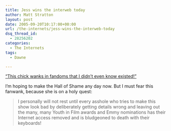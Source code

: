 ```yaml
---
title: Jess wins the interweb today
author: Matt Stratton
layout: post
date: 2005-09-20T10:17:00+00:00
url: /the-internets/jess-wins-the-interweb-today
dsq_thread_id:
  - 28256202
categories:
  - The Internets
tags:
  - Dawne

---
```

[&#8220;This chick wanks in fandoms that I didn&#8217;t even know existed!&#8221;][1]

I&#8217;m hoping to make the Hall of Shame any day now. But I must fear this fanwank, because she is on a holy quest:

> I personally will not rest until every asshole who tries to make this show look bad by deliberately getting details wrong and leaving out the many, many Youth in Film awards and Emmy nominations has their Internet access removed and is bludgeoned to death with their keyboards!

 [1]: https://www.journalfen.net/community/wank_report/295.html?view=165159#t165159